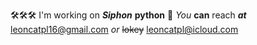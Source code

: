 🛠🛠🛠 I'm working on __*Siphon*__ __python__
📧 *You* __can__ reach ***at*** leoncatpl16@gmail.com *or* ~~lokey~~ leoncatpl@icloud.com
